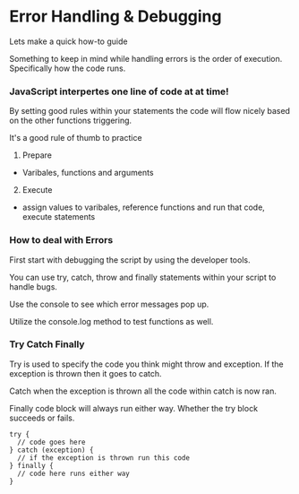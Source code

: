 # Error Handling & Debugging

Lets make a quick how-to guide

Something to keep in mind while handling errors is the order of execution. Specifically how the code runs.

### JavaScript interpertes one line of code at at time!

By setting good rules within your statements the code will flow nicely based on the other functions triggering.

It's a good rule of thumb to practice
1. Prepare
  - Varibales, functions and arguments
2. Execute
  - assign values to varibales, reference functions and run that code, execute statements
  
### How to deal with Errors

First start with debugging the script by using the developer tools.

You can use try, catch, throw and finally statements within your script to handle bugs.

Use the console to see which error messages pop up.

Utilize the console.log method to test functions as well.

### Try Catch Finally

Try is used to specify the code you think might throw and exception. If the exception is thrown then it goes to catch.

Catch when the exception is thrown all the code within catch is now ran.

Finally code block will always run either way. Whether the try block succeeds or fails.

```
try {
  // code goes here
} catch (exception) {
  // if the exception is thrown run this code
} finally {
  // code here runs either way
}
```
